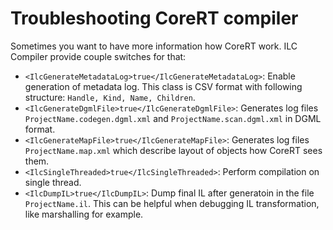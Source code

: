 # Troubleshooting CoreRT compiler

Sometimes you want to have more information how CoreRT work. ILC Compiler provide couple switches for that:

* `<IlcGenerateMetadataLog>true</IlcGenerateMetadataLog>`: Enable generation of metadata log. This class is CSV format with following structure: `Handle, Kind, Name, Children`.
* `<IlcGenerateDgmlFile>true</IlcGenerateDgmlFile>`: Generates log files `ProjectName.codegen.dgml.xml` and `ProjectName.scan.dgml.xml` in DGML format.
* `<IlcGenerateMapFile>true</IlcGenerateMapFile>`: Generates log files `ProjectName.map.xml` which describe layout of objects how CoreRT sees them.
* `<IlcSingleThreaded>true</IlcSingleThreaded>`: Perform compilation on single thread.
* `<IlcDumpIL>true</IlcDumpIL>`: Dump final IL after generatoin in the file `ProjectName.il`. This can be helpful when debugging IL transformation, like marshalling for example.
